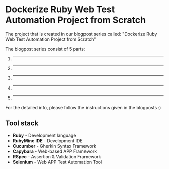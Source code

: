 # Dockerize Ruby Web Test Automation Project from Scratch
The project that is created in our blogpost series called: "Dockerize Ruby Web Test Automation Project from Scratch"

The blogpost series consist of 5 parts:
1. ---
2. ---
3. ---
4. --- 
5. ---

For the detailed info, please follow the instructions given in the blogposts :)

## Tool stack

* **Ruby** - Development language
* **RubyMine IDE** - Development IDE
* **Cucumber** - Gherkin Syntax Framework
* **Capybara** - Web-based APP Framework
* **RSpec** - Assertion & Validation Framework
* **Selenium** - Web APP Test Automation Tool